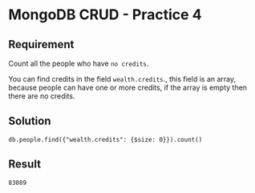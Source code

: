 # MongoDB CRUD - Practice 4

## Requirement

Count all the people who have `no credits`.

You can find credits in the field `wealth.credits`., this field is an array, because people can have one or more credits, if the array is empty then there are no credits.

## Solution

```agg
db.people.find({"wealth.credits": {$size: 0}}).count()
```

## Result

```result
83089
```
